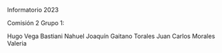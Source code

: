 Informatorio 2023

Comisión 2 Grupo 1:

Hugo Vega
Bastiani Nahuel
Joaquín Gaitano
Torales Juan Carlos
Morales Valeria

